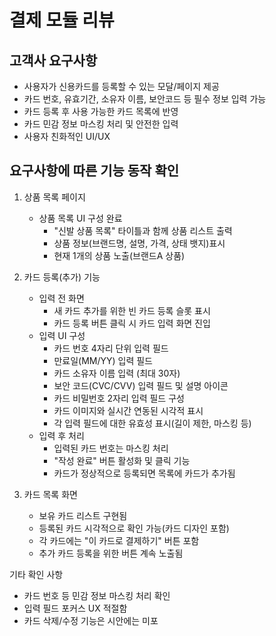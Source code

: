 # 결제 모듈 리뷰

## 고객사 요구사항
- 사용자가 신용카드를 등록할 수 있는 모달/페이지 제공
- 카드 번호, 유효기간, 소유자 이름, 보안코드 등 필수 정보 입력 가능
- 카드 등록 후 사용 가능한 카드 목록에 반영
- 카드 민감 정보 마스킹 처리 및 안전한 입력
- 사용자 친화적인 UI/UX

## 요구사항에 따른 기능 동작 확인
1. 상품 목록 페이지
   - 상품 목록 UI 구성 완료
      - "신발 상품 목록" 타이틀과 함께 상품 리스트 출력
      - 상품 정보(브랜드명, 설명, 가격, 상태 뱃지)표시
      -  현재 1개의 상품 노출(브랜드A 상품)

2. 카드 등록(추가) 기능
   - 입력 전 화면
     - 새 카드 추가를 위한 빈 카드 등록 슬롯 표시
     - 카드 등록 버튼 클릭 시 카드 입력 화면 진입
   - 입력 UI 구성
     - 카드 번호 4자리 단위 입력 필드
     - 만료일(MM/YY) 입력 필드
     - 카드 소유자 이름 입력 (최대 30자)
     - 보안 코드(CVC/CVV) 입력 필드 및 설명 아이콘
     - 카드 비밀번호 2자리 입력 필드 구성
     - 카드 이미지와 실시간 연동된 시각적 표시
     - 각 입력 필드에 대한 유효성 표시(길이 제한, 마스킹 등)
   - 입력 후 처리
     - 입력된 카드 번호는 마스킹 처리
     - "작성 완료" 버튼 활성화 및 클릭 기능
     - 카드가 정상적으로 등록되면 목록에 카드가 추가됨

3. 카드 목록 화면
   - 보유 카드 리스트 구현됨
   - 등록된 카드 시각적으로 확인 가능(카드 디자인 포함)
   - 각 카드에는 "이 카드로 결제하기" 버튼 포함
   - 추가 카드 등록을 위한 버튼 계속 노출됨

기타 확인 사항
- 카드 번호 등 민감 정보 마스킹 처리 확인
- 입력 필드 포커스 UX 적절함
- 카드 삭제/수정 기능은 시안에는 미포
